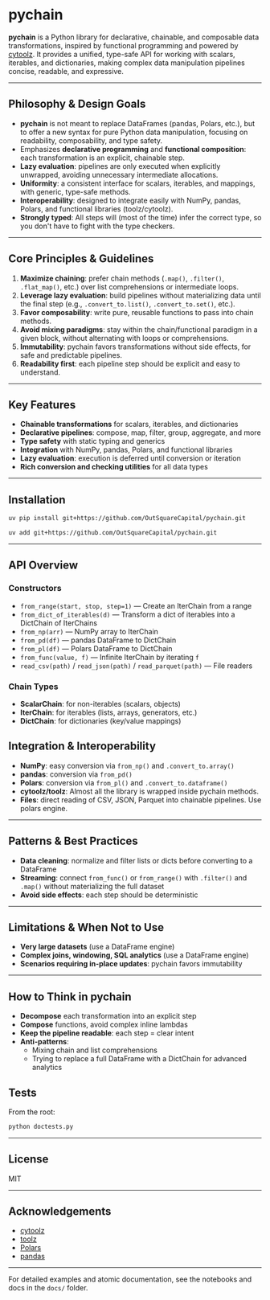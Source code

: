 # pychain

**pychain** is a Python library for declarative, chainable, and composable data transformations, inspired by functional programming and powered by [cytoolz](https://github.com/pytoolz/cytoolz). It provides a unified, type-safe API for working with scalars, iterables, and dictionaries, making complex data manipulation pipelines concise, readable, and expressive.

---

## Philosophy & Design Goals

- **pychain** is not meant to replace DataFrames (pandas, Polars, etc.), but to offer a new syntax for pure Python data manipulation, focusing on readability, composability, and type safety.
- Emphasizes **declarative programming** and **functional composition**: each transformation is an explicit, chainable step.
- **Lazy evaluation**: pipelines are only executed when explicitly unwrapped, avoiding unnecessary intermediate allocations.
- **Uniformity**: a consistent interface for scalars, iterables, and mappings, with generic, type-safe methods.
- **Interoperability**: designed to integrate easily with NumPy, pandas, Polars, and functional libraries (toolz/cytoolz).
- **Strongly typed**: All steps will (most of the time) infer the correct type, so you don't have to fight with the type checkers.

---

## Core Principles & Guidelines

1. **Maximize chaining**: prefer chain methods (`.map()`, `.filter()`, `.flat_map()`, etc.) over list comprehensions or intermediate loops.
2. **Leverage lazy evaluation**: build pipelines without materializing data until the final step (e.g., `.convert_to.list()`, `.convert_to.set()`, etc.).
3. **Favor composability**: write pure, reusable functions to pass into chain methods.
4. **Avoid mixing paradigms**: stay within the chain/functional paradigm in a given block, without alternating with loops or comprehensions.
5. **Immutability**: pychain favors transformations without side effects, for safe and predictable pipelines.
6. **Readability first**: each pipeline step should be explicit and easy to understand.

---

## Key Features

- **Chainable transformations** for scalars, iterables, and dictionaries
- **Declarative pipelines**: compose, map, filter, group, aggregate, and more
- **Type safety** with static typing and generics
- **Integration** with NumPy, pandas, Polars, and functional libraries
- **Lazy evaluation**: execution is deferred until conversion or iteration
- **Rich conversion and checking utilities** for all data types

---

## Installation

```bash
uv pip install git+https://github.com/OutSquareCapital/pychain.git
```

```bash
uv add git+https://github.com/OutSquareCapital/pychain.git
```

---

## API Overview

### Constructors

- `from_range(start, stop, step=1)` — Create an IterChain from a range
- `from_dict_of_iterables(d)` — Transform a dict of iterables into a DictChain of IterChains
- `from_np(arr)` — NumPy array to IterChain
- `from_pd(df)` — pandas DataFrame to DictChain
- `from_pl(df)` — Polars DataFrame to DictChain
- `from_func(value, f)` — Infinite IterChain by iterating `f`
- `read_csv(path)` / `read_json(path)` / `read_parquet(path)` — File readers

### Chain Types

- **ScalarChain**: for non-iterables (scalars, objects)
- **IterChain**: for iterables (lists, arrays, generators, etc.)
- **DictChain**: for dictionaries (key/value mappings)

## Integration & Interoperability

- **NumPy**: easy conversion via `from_np()` and `.convert_to.array()`
- **pandas**: conversion via `from_pd()`
- **Polars**: conversion via `from_pl()` and `.convert_to.dataframe()`
- **cytoolz/toolz**: Almost all the library is wrapped inside pychain methods.
- **Files**: direct reading of CSV, JSON, Parquet into chainable pipelines. Use polars engine.

---

## Patterns & Best Practices

- **Data cleaning**: normalize and filter lists or dicts before converting to a DataFrame
- **Streaming**: connect `from_func()` or `from_range()` with `.filter()` and `.map()` without materializing the full dataset
- **Avoid side effects**: each step should be deterministic

---

## Limitations & When Not to Use

- **Very large datasets** (use a DataFrame engine)
- **Complex joins, windowing, SQL analytics** (use a DataFrame engine)
- **Scenarios requiring in-place updates**: pychain favors immutability

---

## How to Think in pychain

- **Decompose** each transformation into an explicit step
- **Compose** functions, avoid complex inline lambdas
- **Keep the pipeline readable**: each step = clear intent
- **Anti-patterns**:
  - Mixing chain and list comprehensions
  - Trying to replace a full DataFrame with a DictChain for advanced analytics

## Tests

From the root:

```bash
python doctests.py
```

---

## License

MIT

---

## Acknowledgements

- [cytoolz](https://github.com/pytoolz/cytoolz)
- [toolz](https://github.com/pytoolz/toolz)
- [Polars](https://github.com/pola-rs/polars)
- [pandas](https://github.com/pandas-dev/pandas)

---

For detailed examples and atomic documentation, see the notebooks and docs in the `docs/` folder.
